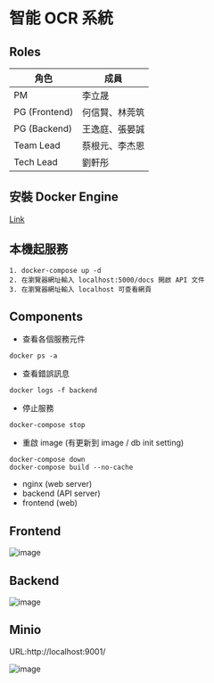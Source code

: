 # 智能 OCR 系統

## Roles
| 角色 | 成員 |
| ------------- | ------------- |
| PM  | 李立晟 |
| PG (Frontend) | 何信賢、林莞筑 |
| PG (Backend) | 王逸庭、張晏誠 |
| Team Lead | 蔡根元、李杰恩 |
| Tech Lead | 劉軒彤 |

## 安裝 Docker Engine
[Link](https://www.docker.com/products/docker-desktop/)

## 本機起服務
```
1. docker-compose up -d
2. 在瀏覽器網址輸入 localhost:5000/docs 開啟 API 文件
3. 在瀏覽器網址輸入 localhost 可查看網頁
```
## Components
* 查看各個服務元件
```
docker ps -a
```

* 查看錯誤訊息
```
docker logs -f backend
```

* 停止服務
```
docker-compose stop
```

* 重啟 image (有更新到 image / db init setting)
```
docker-compose down
docker-compose build --no-cache
```

* nginx (web server)
* backend (API server)
* frontend (web)

## Frontend
![image]()

## Backend
![image]()

## Minio
URL:http://localhost:9001/

![image](https://user-images.githubusercontent.com/40282726/193745456-221492ef-7a20-4276-8697-39e7c284485a.png)


